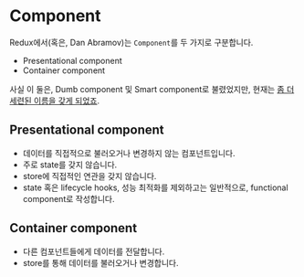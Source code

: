 # Component

Redux에서(혹은, Dan Abramov)는 `Component`를 두 가지로 구분합니다.

- Presentational component
- Container component

사실 이 둘은, Dumb component 및 Smart component로 불렸었지만, 현재는 [좀 더 세련된 이름을 갖게 되었죠](https://medium.com/@dan_abramov/smart-and-dumb-components-7ca2f9a7c7d0#).

## Presentational component

- 데이터를 직접적으로 불러오거나 변경하지 않는 컴포넌트입니다.
- 주로 state를 갖지 않습니다.
- store에 직접적인 연관을 갖지 않습니다.
- state 혹은 lifecycle hooks, 성능 최적화를 제외하고는 일반적으로, functional component로 작성합니다.

## Container component

- 다른 컴포넌트들에게 데이터를 전달합니다.
- store를 통해 데이터를 불러오거나 변경합니다.

